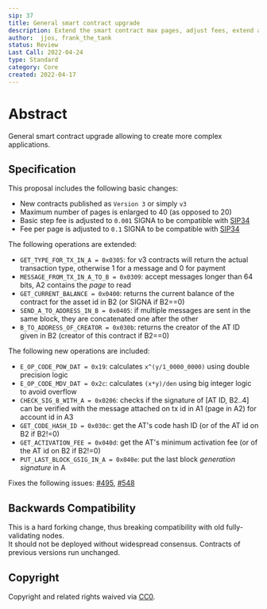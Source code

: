 ```yaml
---
sip: 37
title: General smart contract upgrade
description: Extend the smart contract max pages, adjust fees, extend and add new operations
author:  jjos, frank_the_tank
status: Review
Last Call: 2022-04-24
type: Standard
category: Core
created: 2022-04-17
---
```

# Abstract
General smart contract upgrade allowing to create more complex applications.

## Specification

This proposal includes the following basic changes:
 - New contracts published as `Version 3` or simply `v3`
 - Maximum number of pages is enlarged to 40 (as opposed to 20)
 - Basic step fee is adjusted to `0.001` SIGNA to be compatible with [SIP34](https://github.com/signum-network/SIPs/blob/master/SIP/sip-34.md)
 - Fee per page is adjusted to `0.1` SIGNA to be compatible with [SIP34](https://github.com/signum-network/SIPs/blob/master/SIP/sip-34.md)

The following operations are extended:
 - `GET_TYPE_FOR_TX_IN_A = 0x0305`: for v3 contracts will return the actual transaction type, otherwise 1 for a message and 0 for payment
 - `MESSAGE_FROM_TX_IN_A_TO_B = 0x0309`: accept messages longer than 64 bits, A2 contains the *page* to read
 - `GET_CURRENT_BALANCE = 0x0400`: returns the current balance of the contract for the asset id in B2 (or SIGNA if B2==0)
 - `SEND_A_TO_ADDRESS_IN_B = 0x0405`: if multiple messages are sent in the same block, they are concatenated one after the other
 - `B_TO_ADDRESS_OF_CREATOR = 0x030b`: returns the creator of the AT ID given in B2 (creator of this contract if B2==0)
 
The following new operations are included:
 - `E_OP_CODE_POW_DAT = 0x19`: calculates `x^(y/1_0000_0000)` using double precision logic
 - `E_OP_CODE_MDV_DAT = 0x2c`: calculates `(x*y)/den` using big integer logic to avoid overflow
 - `CHECK_SIG_B_WITH_A = 0x0206`: checks if the signature of [AT ID, B2..4] can be verified with the message attached on tx id in A1 (page in A2) for account id in A3
 - `GET_CODE_HASH_ID = 0x030c`: get the AT's code hash ID (or of the AT id on B2 if B2!=0)
 - `GET_ACTIVATION_FEE = 0x040d`: get the AT's minimum activation fee (or of the AT id on B2 if B2!=0)
 - `PUT_LAST_BLOCK_GSIG_IN_A = 0x040e`: put the last block *generation signature* in A

Fixes the following issues: [#495](https://github.com/signum-network/signum-node/issues/495), [#548](https://github.com/signum-network/signum-node/issues/548)

## Backwards Compatibility  
This is a hard forking change, thus breaking compatibility with old fully-validating nodes.  
It should not be deployed without widespread consensus.
Contracts of previous versions run unchanged.

## Copyright
Copyright and related rights waived via [CC0](https://creativecommons.org/publicdomain/zero/1.0/).
